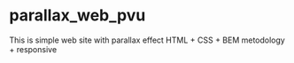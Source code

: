 # parallax_web_pvu
This is simple web site with parallax effect
HTML + CSS + BEM metodology + responsive 
